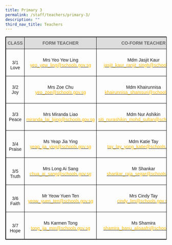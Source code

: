 ```yaml
---
title: Primary 3
permalink: /staff/teachers/primary-3/
description: ""
third_nav_title: Teachers
---
```

<style type="text/css">
.tg  {border-collapse:collapse;border-spacing:0;}
.tg td{border-color:black;border-style:solid;border-width:1px;font-family:Arial, sans-serif;font-size:14px;
  overflow:hidden;padding:10px 5px;word-break:normal;}
.tg th{border-color:black;border-style:solid;border-width:1px;font-family:Arial, sans-serif;font-size:14px;
  font-weight:normal;overflow:hidden;padding:10px 5px;word-break:normal;}
.tg .tg-a4yv{background-color:#DDD;color:#666;font-weight:bold;text-align:center;vertical-align:top}
.tg .tg-baqh{text-align:center;vertical-align:top}
.tg .tg-nau8{color:#FDB900;text-align:center;vertical-align:top}
.tg .tg-nrix{text-align:center;vertical-align:middle}
</style>
<table class="tg" style="border: 1px solid black">
<thead style="border: 1px solid black">
  <tr>
    <th class="tg-a4yv" style="border: 1px solid black">CLASS</th>
    <th class="tg-a4yv" style="border: 1px solid black">FORM TEACHER</th>
    <th class="tg-a4yv" style="border: 1px solid black">CO-FORM TEACHER<br></th>
  </tr>
</thead>
<tbody>
  <tr style="border: 1px solid black">
    <td class="tg-nrix" style="border: 1px solid black"><br>3/1<br><span style="background-color:initial">Love</span></td>
    <td class="tg-nrix" style="border: 1px solid black"><br>Mrs Yeo Yew Ling<br><a href="mailto:yeo_yew_ling@schools.gov.sg"><span style="text-decoration:none;color:#FDB900">yeo_yew_ling@schools.gov.sg</span></a><br><br></td>
    <td class="tg-nrix" style="border: 1px solid black"><br>Mdm Jasjit Kaur  <br><a href="mailto:jasjit_kaur_ranjit_singh@schools.gov.sg"><span style="text-decoration:none;color:#FDB900">jasjit_kaur_ranjit_singh@schools.gov.sg</span></a><br><br></td>
  </tr>
  <tr style="border: 1px solid black">
    <td class="tg-baqh" style="border: 1px solid black"><br>3/2 <br><span style="background-color:initial">Joy</span></td>
    <td class="tg-nrix" style="border: 1px solid black">Mrs Zoe Chu<br><a href="mailto:yeo_zoe@schools.gov.sg"><span style="text-decoration:none;color:#FDB900">yeo_zoe@schools.gov.sg</span></a><br></td>
    <td class="tg-baqh" style="border: 1px solid black"><br>Mdm Khairunnisa<br><a href="mailto:khairunnisa_shamsuri@schools.gov.sg"><span style="text-decoration:none;color:#FDB900">khairunnisa_shamsuri@schools.gov.sg</span></a><br><br></td>
  </tr>
  <tr style="border: 1px solid black">
    <td class="tg-baqh" style="border: 1px solid black"><br>3/3 <br><span style="background-color:initial">Peace</span></td>
    <td class="tg-nrix" style="border: 1px solid black"><br>Mrs Miranda Liao<br><a href="mailto:miranda_lai_lijing@schools.gov.sg"><span style="text-decoration:none;color:#FDB900">miranda_lai_lijing@schools.gov.sg</span></a><br><br></td>
    <td class="tg-nrix" style="border: 1px solid black"><br>Mdm Nur Ashikin<br><a href="mailto:siti_nurashikin_mohd_sultan@schools.gov.sg"><span style="text-decoration:none;color:#FDB900">siti_nurashikin_mohd_sultan@schools.gov.sg</span></a><br><br></td>
  </tr>
  <tr style="border: 1px solid black">
    <td class="tg-nrix" style="border: 1px solid black"><br>3/4<br>Praise</td>
    <td class="tg-nrix" style="border: 1px solid black"><br>Ms Yeap Jia Ying
<br><a href="mailto:yeap_jia_ying@schools.gov.sg"><span style="text-decoration:none;color:#FDB900">yeap_jia_ying@schools.gov.sg</span></a><br><br></td>
    <td class="tg-nrix" style="border: 1px solid black"><br>Mdm Katie Tay<br><a href="mailto:tay_lay_yong_katie@schools.gov.sg"><span style="text-decoration:none;color:#FDB900">tay_lay_yong_katie@schools.gov.sg</span></a><br><br></td>
  </tr>
  <tr style="border: 1px solid black">
    <td class="tg-nrix" style="border: 1px solid black"><br>3/5<br>Truth</td>
    <td class="tg-nrix" style="border: 1px solid black"><br>Mrs Long Ai Sang<br><a href="mailto:chua_ai_sang@schools.gov.sg"><span style="text-decoration:none;color:#FDB900">chua_ai_sang@schools.gov.sg</span></a><br><br></td>
    <td class="tg-nrix" style="border: 1px solid black"><br>Mr Shankar<br><a href="mailto:shankar_raja_segar@schools.gov.sg"><span style="text-decoration:none;color:#FDB900">shankar_raja_segar@schools.gov.sg</span></a><br><br></td>
  </tr>
  <tr style="border: 1px solid black">
    <td class="tg-nrix" style="border: 1px solid black"><br>3/6<br>Faith</td>
    <td class="tg-baqh" style="border: 1px solid black"><br>Mr Yeow Yuen Ten<br><a href="mailto:yeow_yuen_ten@schools.gov.sg"><span style="text-decoration:none;color:#FDB900">yeow_yuen_ten@schools.gov.sg</span></a><br><br></td>
    <td class="tg-nrix" style="border: 1px solid black"><br>Mrs Cindy Tay<br><a href="mailto:cindy_lim@schools.gov.sg"><span style="text-decoration:none;color:#FDB900">cindy_lim@schools.gov.sg</span></a><br><br></td>
  </tr>
  <tr style="border: 1px solid black">
    <td class="tg-nrix" style="border: 1px solid black"><br>3/7<br>Hope</td>
    <td class="tg-nrix" style="border: 1px solid black"><br>Ms Karmen Tong<br><a href="mailto:tong_jia_min@schools.gov.sg"><span style="text-decoration:none;color:#FDB900">tong_jia_min@schools.gov.sg</span></a><br><br></td>
    <td class="tg-baqh" style="border: 1px solid black"><br>Ms Shamira<br><a href="mailto:shamira_banu_alisaafri@schools.gov.sg"><span style="text-decoration:none;color:#FDB900">shamira_banu_alisaafri@schools.gov.sg</span></a><br><br></td>
  </tr>
</tbody>
</table>